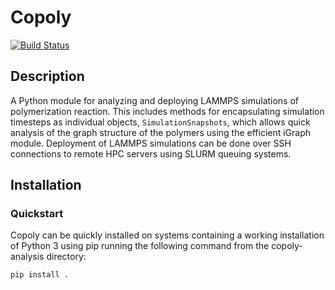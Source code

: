 # Copoly

[![Build Status](https://travis-ci.org/smerz1989/copoly-analysis.svg?branch=master)](https://travis-ci.org/smerz1989/copoly-analysis)

## Description

A Python module for analyzing and deploying LAMMPS simulations of polymerization reaction.  This includes methods for encapsulating simulation timesteps as individual objects, `SimulationSnapshots`, which allows quick analysis of the graph structure of the polymers using the efficient iGraph module.  Deployment of LAMMPS simulations can be done over SSH connections to remote HPC servers using SLURM queuing systems.

## Installation

### Quickstart

Copoly can be quickly installed on systems containing a working installation of Python 3 using pip running the following command from the copoly-analysis directory:

`pip install .`
